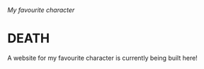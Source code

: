 ###### My favourite character

# DEATH

A website for my favourite character is currently being built here!
